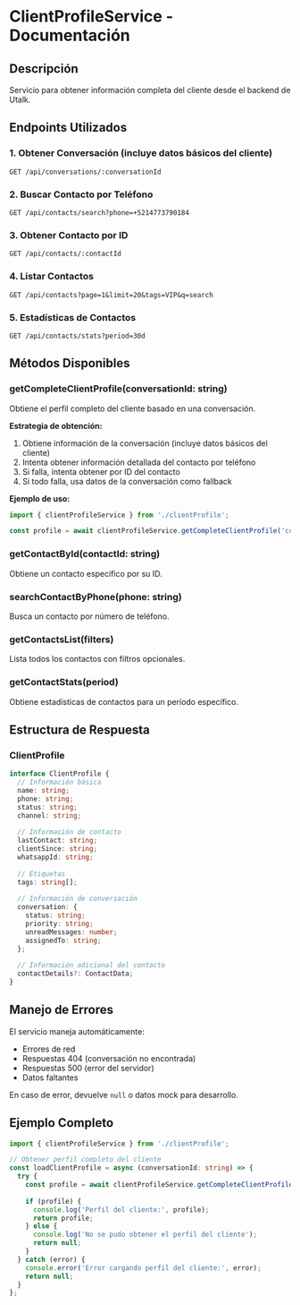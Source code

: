 # ClientProfileService - Documentación

## Descripción
Servicio para obtener información completa del cliente desde el backend de Utalk.

## Endpoints Utilizados

### 1. Obtener Conversación (incluye datos básicos del cliente)
```
GET /api/conversations/:conversationId
```

### 2. Buscar Contacto por Teléfono
```
GET /api/contacts/search?phone=+5214773790184
```

### 3. Obtener Contacto por ID
```
GET /api/contacts/:contactId
```

### 4. Listar Contactos
```
GET /api/contacts?page=1&limit=20&tags=VIP&q=search
```

### 5. Estadísticas de Contactos
```
GET /api/contacts/stats?period=30d
```

## Métodos Disponibles

### getCompleteClientProfile(conversationId: string)
Obtiene el perfil completo del cliente basado en una conversación.

**Estrategia de obtención:**
1. Obtiene información de la conversación (incluye datos básicos del cliente)
2. Intenta obtener información detallada del contacto por teléfono
3. Si falla, intenta obtener por ID del contacto
4. Si todo falla, usa datos de la conversación como fallback

**Ejemplo de uso:**
```typescript
import { clientProfileService } from './clientProfile';

const profile = await clientProfileService.getCompleteClientProfile('conv_+5214775211021_+5214793176502');
```

### getContactById(contactId: string)
Obtiene un contacto específico por su ID.

### searchContactByPhone(phone: string)
Busca un contacto por número de teléfono.

### getContactsList(filters)
Lista todos los contactos con filtros opcionales.

### getContactStats(period)
Obtiene estadísticas de contactos para un período específico.

## Estructura de Respuesta

### ClientProfile
```typescript
interface ClientProfile {
  // Información básica
  name: string;
  phone: string;
  status: string;
  channel: string;
  
  // Información de contacto
  lastContact: string;
  clientSince: string;
  whatsappId: string;
  
  // Etiquetas
  tags: string[];
  
  // Información de conversación
  conversation: {
    status: string;
    priority: string;
    unreadMessages: number;
    assignedTo: string;
  };
  
  // Información adicional del contacto
  contactDetails?: ContactData;
}
```

## Manejo de Errores

El servicio maneja automáticamente:
- Errores de red
- Respuestas 404 (conversación no encontrada)
- Respuestas 500 (error del servidor)
- Datos faltantes

En caso de error, devuelve `null` o datos mock para desarrollo.

## Ejemplo Completo

```typescript
import { clientProfileService } from './clientProfile';

// Obtener perfil completo del cliente
const loadClientProfile = async (conversationId: string) => {
  try {
    const profile = await clientProfileService.getCompleteClientProfile(conversationId);
    
    if (profile) {
      console.log('Perfil del cliente:', profile);
      return profile;
    } else {
      console.log('No se pudo obtener el perfil del cliente');
      return null;
    }
  } catch (error) {
    console.error('Error cargando perfil del cliente:', error);
    return null;
  }
};
``` 